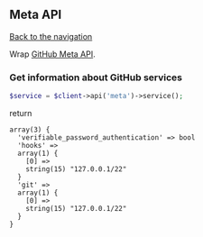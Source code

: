 ## Meta API

[Back to the navigation](README.md)

Wrap [GitHub Meta API](http://developer.github.com/v3/meta/).

### Get information about GitHub services

```php
$service = $client->api('meta')->service();
```

return

    array(3) {
      'verifiable_password_authentication' => bool
      'hooks' =>
      array(1) {
        [0] =>
        string(15) "127.0.0.1/22"
      }
      'git' =>
      array(1) {
        [0] =>
        string(15) "127.0.0.1/22"
      }
    }